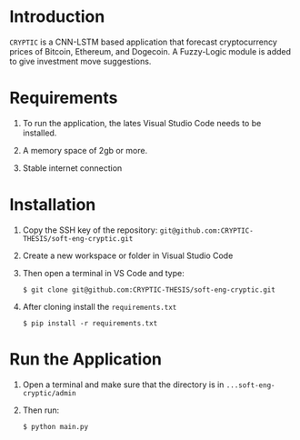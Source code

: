 # Introduction #
`CRYPTIC` is a CNN-LSTM based application that forecast cryptocurrency prices of Bitcoin, Ethereum, and Dogecoin.
A Fuzzy-Logic module is added to give investment move suggestions.

# Requirements #
1. To run the application, the lates Visual Studio Code needs to be installed.

2. A memory space of 2gb or more.

3. Stable internet connection

# Installation #
1. Copy the SSH key of the repository: `git@github.com:CRYPTIC-THESIS/soft-eng-cryptic.git`

2. Create a new workspace or folder in Visual Studio Code

3. Then open a terminal in VS Code and type:
    
    ```
    $ git clone git@github.com:CRYPTIC-THESIS/soft-eng-cryptic.git
    ```
    
4. After cloning install the `requirements.txt`

    ```
    $ pip install -r requirements.txt
    ```

# Run the Application #
1. Open a terminal and make sure that the directory is in `...soft-eng-cryptic/admin`

2. Then run:

    ```
    $ python main.py
    ```
